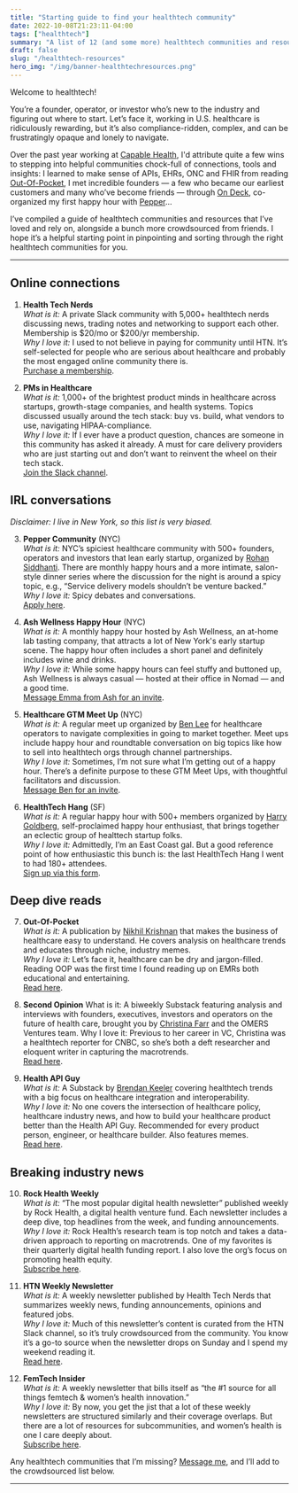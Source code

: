 ```yaml
---
title: "Starting guide to find your healthtech community"
date: 2022-10-08T21:23:11-04:00
tags: ["healthtech"]
summary: "A list of 12 (and some more) healthtech communities and resources we love."
draft: false
slug: "/healthtech-resources"
hero_img: "/img/banner-healthtechresources.png"
---
```


Welcome to healthtech! 

You’re a founder, operator, or investor who’s new to the industry and figuring out where to start. Let’s face it, working in U.S. healthcare is ridiculously rewarding, but it’s also compliance-ridden, complex, and can be frustratingly opaque and lonely to navigate. 

Over the past year working at [Capable Health](www.capablehealth.com), I'd attribute quite a few wins to stepping into helpful communities chock-full of connections, tools and insights: I learned to make sense of APIs, EHRs, ONC and FHIR from reading [Out-Of-Pocket](https://www.outofpocket.health/p/how-to-integrate-into-an-emr-and-why-epic-won-with-brendan-keeler), I met incredible founders — a few who became our earliest customers and many who’ve become friends — through [On Deck](https://www.beondeck.com/), co-organized my first happy hour with [Pepper](https://peppernyc.umso.co/)…

I’ve compiled a guide of healthtech communities and resources that I’ve loved and rely on, alongside a bunch more crowdsourced from friends. I hope it’s a helpful starting point in pinpointing and sorting through the right healthtech communities for you.

---
## Online connections
1. **Health Tech Nerds**   
*What is it:* A private Slack community with 5,000+ healthtech nerds discussing news, trading notes and networking to support each other. Membership is $20/mo or $200/yr membership.  
*Why I love it:* I used to not believe in paying for community until HTN. It’s self-selected for people who are serious about healthcare and probably the most engaged online community there is.   
[Purchase a membership](https://www.healthtechnerds.com/pricing).   

2. **PMs in Healthcare**     
*What is it:* 1,000+ of the brightest product minds in healthcare across startups, growth-stage companies, and health systems. Topics discussed usually around the tech stack: buy vs. build, what vendors to use, navigating HIPAA-compliance.   
*Why I love it:* If I ever have a product question, chances are someone in this community has asked it already. A must for care delivery providers who are just starting out and don’t want to reinvent the wheel on their tech stack.   
[Join the Slack channel](https://join.slack.com/t/healthcare-pms/shared_invite/zt-1hjrviqcz-eBIA7nWLzyeJU6UCijq28g). 
   
## IRL conversations
*Disclaimer: I live in New York, so this list is very biased.*

3. **Pepper Community** (NYC)   
*What is it:* NYC’s spiciest healthcare community with 500+ founders, operators and investors that lean early startup, organized by [Rohan Siddhanti](https://www.linkedin.com/in/rohan-siddhanti-61773033/). There are monthly happy hours and a more intimate, salon-style dinner series where the discussion for the night is around a spicy topic, e.g., “Service delivery models shouldn’t be venture backed.”    
*Why I love it:* Spicy debates and conversations.   
[Apply here](https://peppernyc.umso.co/). 

4. **Ash Wellness Happy Hour** (NYC)    
*What is it:* A monthly happy hour hosted by Ash Wellness, an at-home lab tasting company, that attracts a lot of New York's early startup scene. The happy hour often includes a short panel and definitely includes wine and drinks.   
*Why I love it:* While some happy hours can feel stuffy and buttoned up, Ash Wellness is always casual — hosted at their office in Nomad — and a good time.    
[Message Emma from Ash for an invite](https://www.linkedin.com/in/emma-jean-rayner-6a25a3a8/).

5. **Healthcare GTM Meet Up** (NYC)   
*What is it:* A regular meet up organized by [Ben Lee](https://www.linkedin.com/in/benjamin-lee-243bbb97/) for healthcare operators to navigate complexities in going to market together. Meet ups include happy hour and roundtable conversation on big topics like how to sell into healthtech orgs through channel partnerships.    
*Why I love it:* Sometimes, I’m not sure what I’m getting out of a happy hour. There’s a definite purpose to these GTM Meet Ups, with thoughtful facilitators and discussion.  
[Message Ben for an invite](https://www.linkedin.com/in/benjamin-lee-243bbb97/).  
 
6. **HealthTech Hang** (SF)    
*What is it:* A regular happy hour with 500+ members organized by [Harry Goldberg](https://www.linkedin.com/in/harrycgoldberg/), self-proclaimed happy hour enthusiast, that brings together an eclectic group of healttech startup folks.   
*Why I love it:* Admittedly, I’m an East Coast gal. But a good reference point of how enthusiastic this bunch is: the last HealthTech Hang I went to had 180+ attendees.   
[Sign up via this form](https://bit.ly/SFHTHPublicContactListSignUp).
     

## Deep dive reads
7. **Out-Of-Pocket**   
*What is it:* A publication by [Nikhil Krishnan](https://www.linkedin.com/in/nikhil-krishnan-60400947/) that makes the business of healthcare easy to understand. He covers analysis on healthcare trends and educates through niche, industry memes.  
*Why I love it:* Let’s face it, healthcare can be dry and jargon-filled. Reading OOP was the first time I found reading up on EMRs both educational and entertaining.   
[Read here](https://www.outofpocket.health/).

8. **Second Opinion**
What is it: A biweekly Substack featuring analysis and interviews with founders, executives, investors and operators on the future of health care, brought you by [Christina Farr](https://www.linkedin.com/in/christinafarr/) and the OMERS Ventures team. 
Why I love it: Previous to her career in VC, Christina was a healthtech reporter for CNBC, so she’s both a deft researcher and eloquent writer in capturing the macrotrends.   
[Read here](https://ovsecondopinion.substack.com/).

9. **Health API Guy**   
*What is it:* A Substack by [Brendan Keeler](https://www.linkedin.com/in/brendan-keeler/) covering healthtech trends with a big focus on healthcare integration and interoperability.   
*Why I love it:* No one covers the intersection of healthcare policy, healthcare industry news, and how to build your healthcare product better than the Health API Guy. Recommended for every product person, engineer, or healthcare builder. Also features memes.   
[Read here](https://healthapiguy.substack.com/).  
  
  
## Breaking industry news
10. **Rock Health Weekly**    
*What is it:* “The most popular digital health newsletter” published weekly by Rock Health, a digital health venture fund. Each newsletter includes a deep dive, top headlines from the week, and funding announcements.    
*Why I love it:* Rock Health’s research team is top notch and takes a data-driven approach to reporting on macrotrends. One of my favorites is their quarterly digital health funding report. I also love the org’s focus on promoting health equity.   
[Subscribe here](https://rockhealth.com/rock-weekly/). 

11. **HTN Weekly Newsletter**    
*What is it:* A  weekly newsletter published by Health Tech Nerds that summarizes weekly news, funding announcements, opinions and featured jobs.   
*Why I love it:* Much of this newsletter’s content is curated from the HTN Slack channel, so it’s truly crowdsourced from the community. You know it’s a go-to source when the newsletter drops on Sunday and I spend my weekend reading it.   
[Read here](https://www.healthtechnerds.com/tags/weekly-newsletters). 

12. **FemTech Insider**    
*What is it:* A weekly newsletter that bills itself as “the #1 source for all things femtech & women’s health innovation.”    
*Why I love it:* By now, you get the jist that a lot of these weekly newsletters are structured similarly and their coverage overlaps. But there are a lot of resources for subcommunities, and women’s health is one I care deeply about.    
[Subscribe here](https://femtechinsider.com/newsletter/).

Any healthtech communities that I’m missing? [Message me](mailto:bttychng@gmail.com),  and I’ll add to the crowdsourced list below.

---


